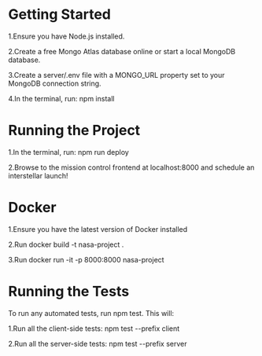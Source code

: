 # Getting Started
1.Ensure you have Node.js installed.

2.Create a free Mongo Atlas database online or start a local MongoDB database.

3.Create a server/.env file with a MONGO_URL property set to your MongoDB connection string.

4.In the terminal, run: npm install

# Running the Project
1.In the terminal, run: npm run deploy

2.Browse to the mission control frontend at localhost:8000 and schedule an interstellar launch!

# Docker
1.Ensure you have the latest version of Docker installed

2.Run docker build -t nasa-project .

3.Run docker run -it -p 8000:8000 nasa-project

# Running the Tests
To run any automated tests, run npm test. This will:

1.Run all the client-side tests: npm test --prefix client

2.Run all the server-side tests: npm test --prefix server
